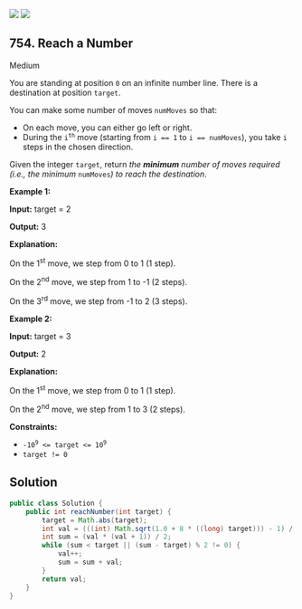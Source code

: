[![](https://img.shields.io/github/stars/javadev/LeetCode-in-Java?label=Stars&style=flat-square)](https://github.com/javadev/LeetCode-in-Java)
[![](https://img.shields.io/github/forks/javadev/LeetCode-in-Java?label=Fork%20me%20on%20GitHub%20&style=flat-square)](https://github.com/javadev/LeetCode-in-Java/fork)

## 754\. Reach a Number

Medium

You are standing at position `0` on an infinite number line. There is a destination at position `target`.

You can make some number of moves `numMoves` so that:

*   On each move, you can either go left or right.
*   During the <code>i<sup>th</sup></code> move (starting from `i == 1` to `i == numMoves`), you take `i` steps in the chosen direction.

Given the integer `target`, return _the **minimum** number of moves required (i.e., the minimum_ `numMoves`_) to reach the destination_.

**Example 1:**

**Input:** target = 2

**Output:** 3

**Explanation:** 

On the 1<sup>st</sup> move, we step from 0 to 1 (1 step). 

On the 2<sup>nd</sup> move, we step from 1 to -1 (2 steps). 

On the 3<sup>rd</sup> move, we step from -1 to 2 (3 steps).

**Example 2:**

**Input:** target = 3

**Output:** 2

**Explanation:** 

On the 1<sup>st</sup> move, we step from 0 to 1 (1 step). 

On the 2<sup>nd</sup> move, we step from 1 to 3 (2 steps).

**Constraints:**

*   <code>-10<sup>9</sup> <= target <= 10<sup>9</sup></code>
*   `target != 0`

## Solution

```java
public class Solution {
    public int reachNumber(int target) {
        target = Math.abs(target);
        int val = (((int) Math.sqrt(1.0 + 8 * ((long) target))) - 1) / 2;
        int sum = (val * (val + 1)) / 2;
        while (sum < target || (sum - target) % 2 != 0) {
            val++;
            sum = sum + val;
        }
        return val;
    }
}
```